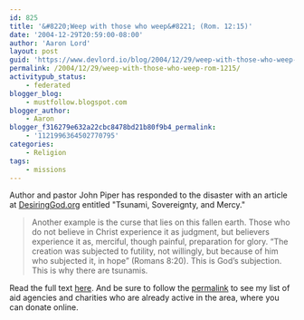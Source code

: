 ```yaml
---
id: 825
title: '&#8220;Weep with those who weep&#8221; (Rom. 12:15)'
date: '2004-12-29T20:59:00-08:00'
author: 'Aaron Lord'
layout: post
guid: 'https://www.devlord.io/blog/2004/12/29/weep-with-those-who-weep-rom-1215/'
permalink: /2004/12/29/weep-with-those-who-weep-rom-1215/
activitypub_status:
    - federated
blogger_blog:
    - mustfollow.blogspot.com
blogger_author:
    - Aaron
blogger_f316279e632a22cbc8478bd21b80f9b4_permalink:
    - '1121996364502770795'
categories:
    - Religion
tags:
    - missions
---
```


Author and pastor John Piper has responded to the disaster with an article at <a href="http://www.desiringgod.org/" target="_blank" rel="noopener">DesiringGod.org</a> entitled "Tsunami, Sovereignty, and Mercy."<br /><blockquote>Another example is the curse that lies on this fallen earth. Those who do not believe in Christ experience it as judgment, but believers experience it as, merciful, though painful, preparation for glory. “The creation was subjected to futility, not willingly, but because of him who subjected it, in hope” (Romans 8:20). This is God’s subjection. This is why there are tsunamis.</blockquote>Read the full text <a href="http://desiringgod.org/library/fresh_words/2004/122904.html" target="_blank" rel="noopener">here</a>.  And be sure to follow the <a href="https://www.devlord.io/blog/2004/12/27/relief-for-southeast-asia/">permalink</a> to see my list of aid agencies and charities who are already active in the area, where you can donate online.<div class="blogger-post-footer"><img width='1' height='1' src='https://blogger.googleusercontent.com/tracker/2602771351651662379-1121996364502770795?l=mustfollow.blogspot.com' alt='' /></div>